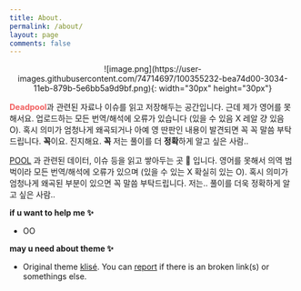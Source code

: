 ```yaml
---
title: About.
permalink: /about/
layout: page
comments: false
---
```



<center>![image.png](https://user-images.githubusercontent.com/74714697/100355232-bea74d00-3034-11eb-879b-5e6bb5a9d9bf.png){: width="30px" height="30px"}</center>

<span style="color:#F15F5F">**Deadpool**</span>과 관련된 자료나 이슈를 읽고 저장해두는 공간입니다. 
근데 제가 영어를 못해서요. 업로드하는 모든 번역/해석에 오류가 있습니다 (있을 수  있음 X 레알 걍 있음 O). 혹시 의미가 엄청나게 왜곡되거나 아예 영 딴판인 내용이 발견되면 꼭 꼭 말씀 부탁드립니다. **꼭**이요. 진지해요. **꼭** 저는 풀이를 더 **정확**하게 알고 싶은 사람.. 



[POOL](https://www.marvel.com/characters/deadpool-wade-wilson) 과 관련된 데이터, 이슈 등을 읽고 쌓아두는 곳 🎒 입니다. 영어를 못해서 의역 범벅이라 모든 번역/해석에 오류가 있으며 (있을 수 있는 X 확실히 있는 O). 혹시 의미가 엄청나게 왜곡된 부분이 있으면 꼭 말씀 부탁드립니다. 저는.. 풀이를 더욱 정확하게 알고 싶은 사람..  







**if u want to help me ✨**
- OO

**may u need about theme ✨**

- Original theme <a href="https://github.com/piharpi/jekyll-klise" target="_blank" rel="noopener">klisé</a>. You can [report](http://github.com/piharpi/jekyll-klise/issues/new) if there is an broken link(s) or somethings else.
